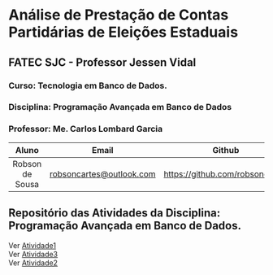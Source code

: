 # Análise de Prestação de Contas Partidárias de Eleições Estaduais
## FATEC SJC - Professor Jessen Vidal
### Curso: Tecnologia em Banco de Dados.
### **Disciplina:** Programação Avançada em Banco de Dados
### **Professor:** Me. Carlos Lombard Garcia

|             **Aluno**    	     |             **Email**           |                **Github**            	 |
|:------------------------------:|:-------------------------------:|:---------------------------------------:|
| Robson de Sousa 	             |  robsoncartes@outlook.com       |  https://github.com/robsoncartes  	     |

## Repositório das Atividades da Disciplina: Programação Avançada em Banco de Dados.

Ver [Atividade1](atividade1)\
Ver [Atividade3](link)\
Ver [Atividade2](link)